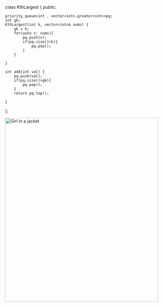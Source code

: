 class KthLargest {
public:
    
    priority_queue<int , vector<int>,greater<int>>pq;
    int gk;
    KthLargest(int k, vector<int>& nums) {
        gk = k;
        for(auto x: nums){
            pq.push(x);
            if(pq.size()>k){
                pq.pop();
            }
        }
        
    }
    
    int add(int val) {
        pq.push(val);
        if(pq.size()>gk){
            pq.pop();
        }
        return pq.top();
        
    }
};

<img src="dsa.jpge" alt="Girl in a jacket" width="500" height="600">
